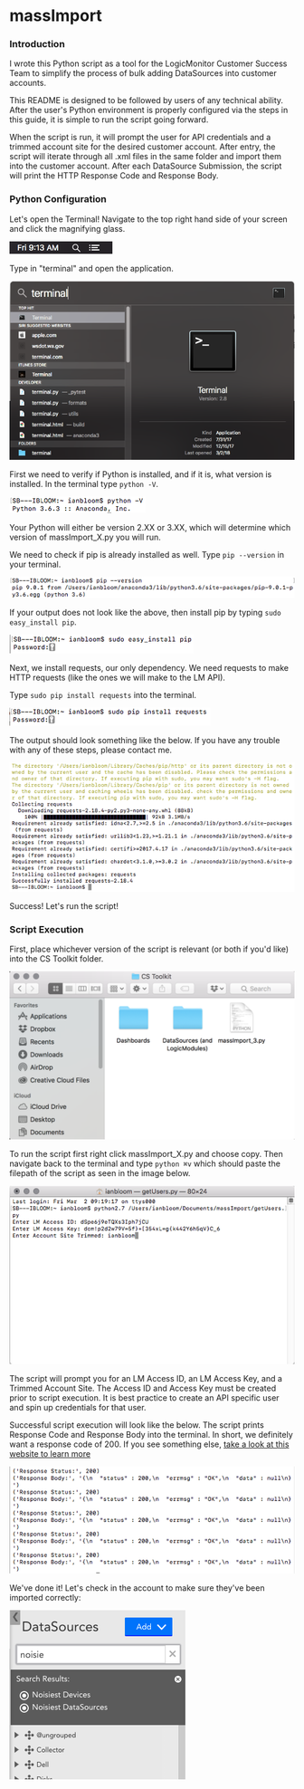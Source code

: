 # massImport

### Introduction
I wrote this Python script as a tool for the LogicMonitor Customer Success Team to simplify the process of bulk adding
DataSources into customer accounts.

This README is designed to be followed by users of any technical ability.  After the user's Python environment is properly
configured via the steps in this guide, it is simple to run the script going forward.

When the script is run, it will prompt the user for API credentials and a trimmed account site for the desired customer
account.  After entry, the script will iterate through all .xml files in the same folder and import them into the customer
account.  After each DataSource Submission, the script will print the HTTP Response Code and Response Body.

### Python Configuration
Let's open the Terminal!  Navigate to the top right hand side of your screen and click the magnifying glass.

![Optional Text](https://github.com/ianbloom/massImport/blob/looper/readmeImages/magnifyingGlass.png)

Type in "terminal" and open the application.

![Optional Text](https://github.com/ianbloom/massImport/blob/looper/readmeImages/terminal.png)

First we need to verify if Python is installed, and if it is, what version is installed.  In the terminal type `python -V`.

![Optional Text](https://github.com/ianbloom/massImport/blob/looper/readmeImages/pythonVersion.png)

Your Python will either be version 2.XX or 3.XX, which will determine which version of massImport_X.py you will run.

We need to check if pip is already installed as well.  Type `pip --version` in your terminal.

![Optional Text](https://github.com/ianbloom/massImport/blob/looper/readmeImages/pipVersion.png)

If your output does not look like the above, then install pip by typing `sudo easy_install pip`.

![Optional Text](https://github.com/ianbloom/massImport/blob/looper/readmeImages/pipInstall.png)

Next, we install requests, our only dependency.  We need requests to make HTTP requests (like the ones we will make 
to the LM API).

Type `sudo pip install requests` into the terminal.

![Optional Text](https://github.com/ianbloom/massImport/blob/looper/readmeImages/requestsInstall.png)

The output should look something like the below.  If you have any trouble with any of these steps, please contact me.

![Optional Text](https://github.com/ianbloom/massImport/blob/looper/readmeImages/requestsOutput.png)

Success!  Let's run the script!

### Script Execution

First, place whichever version of the script is relevant (or both if you'd like) into the CS Toolkit folder.

![Optional Text](https://github.com/ianbloom/massImport/blob/looper/readmeImages/folderView2.png)

To run the script first right click massImport_X.py and choose copy.  Then navigate back to the terminal and type
`python ⌘v` which should paste the filepath of the script as seen in the image below.

![Optional Text](https://github.com/ianbloom/massImport/blob/looper/readmeImages/exampleInput.png)

The script will prompt you for an LM Access ID, an LM Access Key, and a Trimmed Account Site.  The Access ID and Access Key
must be created prior to script execution.  It is best practice to create an API specific user and spin up credentials for
that user.

Successful script execution will look like the below.  The script prints Response Code and Response Body into the terminal.
In short, we definitely want a response code of 200.  If you see something else, [take a look at this website to learn more](https://en.wikipedia.org/wiki/List_of_HTTP_status_codes)

![Optional Text](https://github.com/ianbloom/massImport/blob/looper/readmeImages/successOutput.png)

We've done it!  Let's check in the account to make sure they've been imported correctly:

![Optional Text](https://github.com/ianbloom/massImport/blob/looper/readmeImages/DataSources.png)
